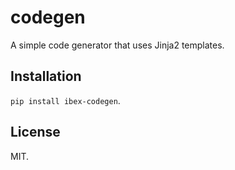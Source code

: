 codegen
=======

A simple code generator that uses Jinja2 templates.

Installation
------------

`pip install ibex-codegen`.

License
-------

MIT.
